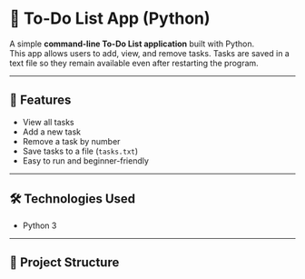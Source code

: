 # 📝 To-Do List App (Python)

A simple **command-line To-Do List application** built with Python.  
This app allows users to add, view, and remove tasks. Tasks are saved in a text file so they remain available even after restarting the program.  

---

## 🚀 Features
- View all tasks  
- Add a new task  
- Remove a task by number  
- Save tasks to a file (`tasks.txt`)  
- Easy to run and beginner-friendly  

---

## 🛠️ Technologies Used
- Python 3  

---

## 📂 Project Structure

